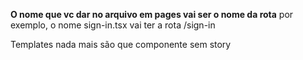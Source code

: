 **O nome que vc dar no arquivo em pages vai ser o nome da rota**
por exemplo, o nome sign-in.tsx vai ter a rota /sign-in

Templates nada mais são que componente sem story


